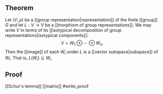## Theorem
Let $(V,\rho)$ be a [[group representation|representation]] of the finite [[group]] $G$ and let $L:V\to V$ be a [[morphism of group representations]]. We may write $V$ in terms of its [[isotypical decomposition of group representations|isotypical components]]: $$V = W_1\oplus\cdots \oplus W_n.$$ Then the [[image]] of each $W_i$ under $L$ is a [[vector subspace|subspace]] of $W_i$. That is, $L(W_i) \subseteq W_i$.
## Proof
[[Schur's lemma]] [[matrix]] #write_proof 